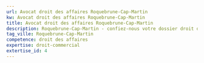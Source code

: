 ```yaml
---
url: Avocat droit des affaires Roquebrune-Cap-Martin
kw: Avocat droit des affaires Roquebrune-Cap-Martin
title: Avocat droit des affaires Roquebrune-Cap-Martin
description: Roquebrune-Cap-Martin - confiez-nous votre dossier droit des affaires
tag_ville: Roquebrune-Cap-Martin
competence: droit des affaires
expertise: droit-commercial
extertise_id: 4
---
```

